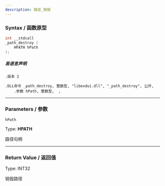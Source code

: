 ```yaml
---
description: 路径_销毁
---
```


### Syntax / 函数原型

```C++
int __stdcall 
_path_destroy (
    HPATH hPath
);
```

##### 易语言声明

```Elang
.版本 2

.DLL命令 _path_destroy, 整数型, "libexdui.dll", "_path_destroy", 公开, 
    .参数 hPath, 整数型,  , 
```

---

### Parameters / 参数

`hPath`

Type: **HPATH**

路径句柄

---

### Return Value / 返回值

Type: INT32

销毁路径
